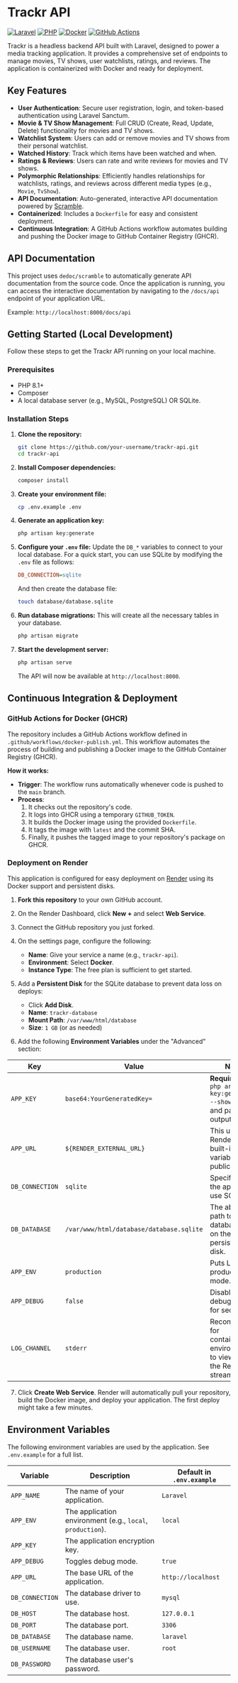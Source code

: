 # Trackr API

[![Laravel](https://img.shields.io/badge/Laravel-10.x-FF2D20?style=for-the-badge&logo=laravel)](https://laravel.com)
[![PHP](https://img.shields.io/badge/PHP-8.1-777BB4?style=for-the-badge&logo=php)](https://www.php.net/)
[![Docker](https://img.shields.io/badge/Docker-20.10-2496ED?style=for-the-badge&logo=docker)](https://www.docker.com/)
[![GitHub Actions](https://img.shields.io/badge/GitHub%20Actions-CI/CD-2088FF?style=for-the-badge&logo=github-actions)](.github/workflows/docker-publish.yml)

Trackr is a headless backend API built with Laravel, designed to power a media tracking application. It provides a comprehensive set of endpoints to manage movies, TV shows, user watchlists, ratings, and reviews. The application is containerized with Docker and ready for deployment.

## Key Features

-   **User Authentication**: Secure user registration, login, and token-based authentication using Laravel Sanctum.
-   **Movie & TV Show Management**: Full CRUD (Create, Read, Update, Delete) functionality for movies and TV shows.
-   **Watchlist System**: Users can add or remove movies and TV shows from their personal watchlist.
-   **Watched History**: Track which items have been watched and when.
-   **Ratings & Reviews**: Users can rate and write reviews for movies and TV shows.
-   **Polymorphic Relationships**: Efficiently handles relationships for watchlists, ratings, and reviews across different media types (e.g., `Movie`, `TvShow`).
-   **API Documentation**: Auto-generated, interactive API documentation powered by [Scramble](https://github.com/dedoc/scramble).
-   **Containerized**: Includes a `Dockerfile` for easy and consistent deployment.
-   **Continuous Integration**: A GitHub Actions workflow automates building and pushing the Docker image to GitHub Container Registry (GHCR).

## API Documentation

This project uses `dedoc/scramble` to automatically generate API documentation from the source code. Once the application is running, you can access the interactive documentation by navigating to the `/docs/api` endpoint of your application URL.

Example: `http://localhost:8000/docs/api`

## Getting Started (Local Development)

Follow these steps to get the Trackr API running on your local machine.

### Prerequisites

-   PHP 8.1+
-   Composer
-   A local database server (e.g., MySQL, PostgreSQL) OR SQLite.

### Installation Steps

1.  **Clone the repository:**
    ```bash
    git clone https://github.com/your-username/trackr-api.git
    cd trackr-api
    ```

2.  **Install Composer dependencies:**
    ```bash
    composer install
    ```

3.  **Create your environment file:**
    ```bash
    cp .env.example .env
    ```

4.  **Generate an application key:**
    ```bash
    php artisan key:generate
    ```

5.  **Configure your `.env` file:**
    Update the `DB_*` variables to connect to your local database. For a quick start, you can use SQLite by modifying the `.env` file as follows:
    ```ini
    DB_CONNECTION=sqlite
    ```
    And then create the database file:
    ```bash
    touch database/database.sqlite
    ```

6.  **Run database migrations:**
    This will create all the necessary tables in your database.
    ```bash
    php artisan migrate
    ```

7.  **Start the development server:**
    ```bash
    php artisan serve
    ```
    The API will now be available at `http://localhost:8000`.

## Continuous Integration & Deployment

### GitHub Actions for Docker (GHCR)

The repository includes a GitHub Actions workflow defined in `.github/workflows/docker-publish.yml`. This workflow automates the process of building and publishing a Docker image to the GitHub Container Registry (GHCR).

**How it works:**
-   **Trigger**: The workflow runs automatically whenever code is pushed to the `main` branch.
-   **Process**:
    1.  It checks out the repository's code.
    2.  It logs into GHCR using a temporary `GITHUB_TOKEN`.
    3.  It builds the Docker image using the provided `Dockerfile`.
    4.  It tags the image with `latest` and the commit SHA.
    5.  Finally, it pushes the tagged image to your repository's package on GHCR.

### Deployment on Render

This application is configured for easy deployment on [Render](https://render.com/) using its Docker support and persistent disks.

1.  **Fork this repository** to your own GitHub account.

2.  On the Render Dashboard, click **New +** and select **Web Service**.

3.  Connect the GitHub repository you just forked.

4.  On the settings page, configure the following:
    -   **Name**: Give your service a name (e.g., `trackr-api`).
    -   **Environment**: Select **Docker**.
    -   **Instance Type**: The free plan is sufficient to get started.

5.  Add a **Persistent Disk** for the SQLite database to prevent data loss on deploys:
    -   Click **Add Disk**.
    -   **Name**: `trackr-database`
    -   **Mount Path**: `/var/www/html/database`
    -   **Size**: `1 GB` (or as needed)

6.  Add the following **Environment Variables** under the "Advanced" section:

| Key             | Value                                              | Notes                                                                                             |
| --------------- | -------------------------------------------------- | ------------------------------------------------------------------------------------------------- |
| `APP_KEY`       | `base64:YourGeneratedKey=`                         | **Required.** Run `php artisan key:generate --show` locally and paste the output here.              |
| `APP_URL`       | `${RENDER_EXTERNAL_URL}`                           | This uses Render's built-in variable for the public URL.                                          |
| `DB_CONNECTION` | `sqlite`                                           | Specifies that the app should use SQLite.                                                         |
| `DB_DATABASE`   | `/var/www/html/database/database.sqlite`           | The absolute path to the database file on the persistent disk.                                    |
| `APP_ENV`       | `production`                                       | Puts Laravel in production mode.                                                                  |
| `APP_DEBUG`     | `false`                                            | Disables debug mode for security.                                                                 |
| `LOG_CHANNEL`   | `stderr`                                           | Recommended for containerized environments to view logs in the Render log stream.                 |

7.  Click **Create Web Service**. Render will automatically pull your repository, build the Docker image, and deploy your application. The first deploy might take a few minutes.

## Environment Variables

The following environment variables are used by the application. See `.env.example` for a full list.

| Variable           | Description                                                | Default in `.env.example` |
| ------------------ | ---------------------------------------------------------- | ------------------------- |
| `APP_NAME`         | The name of your application.                              | `Laravel`                 |
| `APP_ENV`          | The application environment (e.g., `local`, `production`). | `local`                   |
| `APP_KEY`          | The application encryption key.                            |                           |
| `APP_DEBUG`        | Toggles debug mode.                                        | `true`                    |
| `APP_URL`          | The base URL of the application.                           | `http://localhost`        |
| `DB_CONNECTION`    | The database driver to use.                                | `mysql`                   |
| `DB_HOST`          | The database host.                                         | `127.0.0.1`               |
| `DB_PORT`          | The database port.                                         | `3306`                    |
| `DB_DATABASE`      | The database name.                                         | `laravel`                 |
| `DB_USERNAME`      | The database user.                                         | `root`                    |
| `DB_PASSWORD`      | The database user's password.                              |                           |
